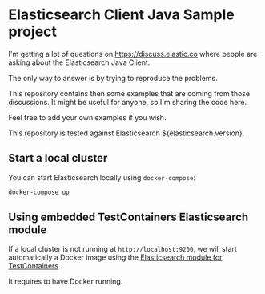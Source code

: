 <!-- This is generated. Edit it from src/main/documentation -->

# Elasticsearch Client Java Sample project

I'm getting a lot of questions on https://discuss.elastic.co where
people are asking about the Elasticsearch Java Client.

The only way to answer is by trying to reproduce the problems.

This repository contains then some examples that are coming from those
discussions. It might be useful for anyone, so I'm sharing the code here.

Feel free to add your own examples if you wish.

This repository is tested against Elasticsearch ${elasticsearch.version}.

## Start a local cluster

You can start Elasticsearch locally using `docker-compose`:

```sh
docker-compose up
```

## Using embedded TestContainers Elasticsearch module

If a local cluster is not running at `http://localhost:9200`, we will start automatically a Docker image using
the [Elasticsearch module for TestContainers](https://www.testcontainers.org/modules/elasticsearch/).

It requires to have Docker running.
